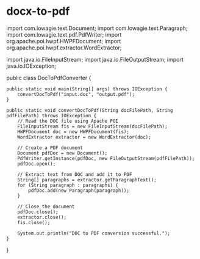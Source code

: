 # docx-to-pdf

import com.lowagie.text.Document;
import com.lowagie.text.Paragraph;
import com.lowagie.text.pdf.PdfWriter;
import org.apache.poi.hwpf.HWPFDocument;
import org.apache.poi.hwpf.extractor.WordExtractor;

import java.io.FileInputStream;
import java.io.FileOutputStream;
import java.io.IOException;

public class DocToPdfConverter {

    public static void main(String[] args) throws IOException {
        convertDocToPdf("input.doc", "output.pdf");
    }

    public static void convertDocToPdf(String docFilePath, String pdfFilePath) throws IOException {
        // Read the DOC file using Apache POI
        FileInputStream fis = new FileInputStream(docFilePath);
        HWPFDocument doc = new HWPFDocument(fis);
        WordExtractor extractor = new WordExtractor(doc);

        // Create a PDF document
        Document pdfDoc = new Document();
        PdfWriter.getInstance(pdfDoc, new FileOutputStream(pdfFilePath));
        pdfDoc.open();

        // Extract text from DOC and add it to PDF
        String[] paragraphs = extractor.getParagraphText();
        for (String paragraph : paragraphs) {
            pdfDoc.add(new Paragraph(paragraph));
        }

        // Close the document
        pdfDoc.close();
        extractor.close();
        fis.close();

        System.out.println("DOC to PDF conversion successful.");
    }
}
